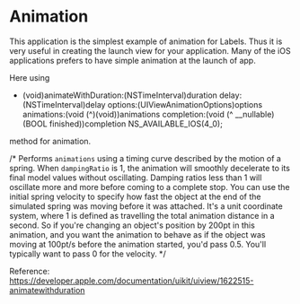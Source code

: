 # Animation

This application is the simplest example of animation for Labels.
Thus it is very useful in creating the launch view for your application. 
Many of the iOS applications prefers to have simple animation at the launch of app.

Here using 

+ (void)animateWithDuration:(NSTimeInterval)duration delay:(NSTimeInterval)delay options:(UIViewAnimationOptions)options animations:(void (^)(void))animations completion:(void (^ __nullable)(BOOL finished))completion NS_AVAILABLE_IOS(4_0);

method for animation.

/* Performs `animations` using a timing curve described by the motion of a spring. When `dampingRatio` is 1, the animation will smoothly decelerate to its final model values without oscillating. Damping ratios less than 1 will oscillate more and more before coming to a complete stop. You can use the initial spring velocity to specify how fast the object at the end of the simulated spring was moving before it was attached. It's a unit coordinate system, where 1 is defined as travelling the total animation distance in a second. So if you're changing an object's position by 200pt in this animation, and you want the animation to behave as if the object was moving at 100pt/s before the animation started, you'd pass 0.5. You'll typically want to pass 0 for the velocity. */ 

Reference: https://developer.apple.com/documentation/uikit/uiview/1622515-animatewithduration
